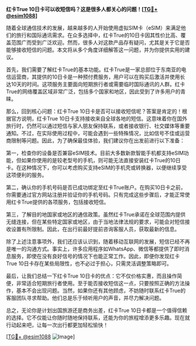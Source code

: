 **红卡True 10日卡可以收短信吗？这是很多人都关心的问题！[[TG💪+ @esim1088](https://t.me/s/esim1088)]**

随着全球通信技术的发展，越来越多的人开始使用虚拟SIM卡（eSIM）来满足他们的旅行和国际通讯需求。在众多选择中，红卡True的10日卡因其性价比高、覆盖范围广而受到广泛欢迎。然而，很多人对这款产品存有疑问，尤其是关于它是否能够接收短信的问题。本文将从多个角度详细解答这一问题，并为你提供实用的建议。

首先，我们需要了解红卡True的基本功能。红卡True是一家总部位于东南亚的电信运营商，其提供的10日卡是一种预付费服务，用户可以在购买后激活并使用长达10天的时间。这项服务主要面向短期旅行者或需要临时国际通讯的人群。红卡True的网络覆盖区域非常广泛，包括多个国家和地区，因此受到了许多用户的青睐。

那么，回到核心问题：红卡True 10日卡是否可以接收短信呢？答案是肯定的！根据官方说明，红卡True 10日卡支持接收来自全球各地的短信。这意味着你在国外旅行时，仍然可以通过短信与家人朋友保持联系，或者接收银行、社交媒体等重要通知。不过，在实际使用过程中，可能会遇到一些特殊情况，比如信号不佳或运营商限制等问题。因此，为了确保最佳体验，我们建议你在出发前进行以下准备：

第一，检查你的设备是否兼容eSIM技术。目前大多数新款智能手机都支持eSIM功能，但如果你使用的是较老型号的手机，则可能无法直接安装红卡True的10日卡。在这种情况下，你可以考虑购买支持eSIM的手机壳或转换器，以便继续享受这项便利的服务。

第二，确认你的手机号码是否已成功绑定至红卡True账户。在购买10日卡之前，你需要通过官方网站注册并验证你的手机号码。只有完成这些步骤后，才能正常使用红卡True提供的各项服务，包括接收短信。

第三，了解目的地国家或地区的通信政策。虽然红卡True承诺在全球范围内提供无缝连接，但在某些特定国家或地区，由于当地法律法规的要求，可能会对短信接收设置有所限制。因此，在出行前最好提前咨询客服人员，获取最新的信息。

除了上述注意事项外，我们还应该认识到，随着移动互联网的发展，短信已经不再是唯一的沟通方式。事实上，许多应用程序如WhatsApp、微信等都提供了即时消息服务，即使在没有良好信号的情况下也能正常工作。因此，即便你发现红卡True 10日卡存在某些局限性，也不必过于担心，只需灵活调整策略即可。

最后，让我们总结一下红卡True 10日卡的优点：它不仅价格实惠，而且操作简便，非常适合短期旅行者使用。至于能否接收短信这一点，只要按照正确的方法操作，基本不会出现问题。当然，如果你还有其他顾虑，不妨随时联系红卡True的客服团队寻求帮助。他们总是乐于倾听用户的声音，并尽力解决问题。

总之，无论你是计划出国旅游还是商务出差，红卡True 10日卡都是一个值得信赖的选择。它不仅能让你随时随地保持联系，还能为你的旅程增添更多乐趣。现在就行动起来吧，让每一次出行都更加轻松愉快！

[[TG💪+ @esim1088](https://t.me/s/esim1088) ![Image](https://i.postimg.cc/4NQfJmqS/Snipaste-2025-05-13-00-14-12.png)]